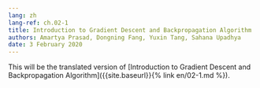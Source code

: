 ```yaml
---
lang: zh
lang-ref: ch.02-1
title: Introduction to Gradient Descent and Backpropagation Algorithm
authors: Amartya Prasad, Dongning Fang, Yuxin Tang, Sahana Upadhya
date: 3 February 2020
---
```


This will be the translated version of [Introduction to Gradient Descent and Backpropagation Algorithm]({{site.baseurl}}{% link en/02-1.md %}).

